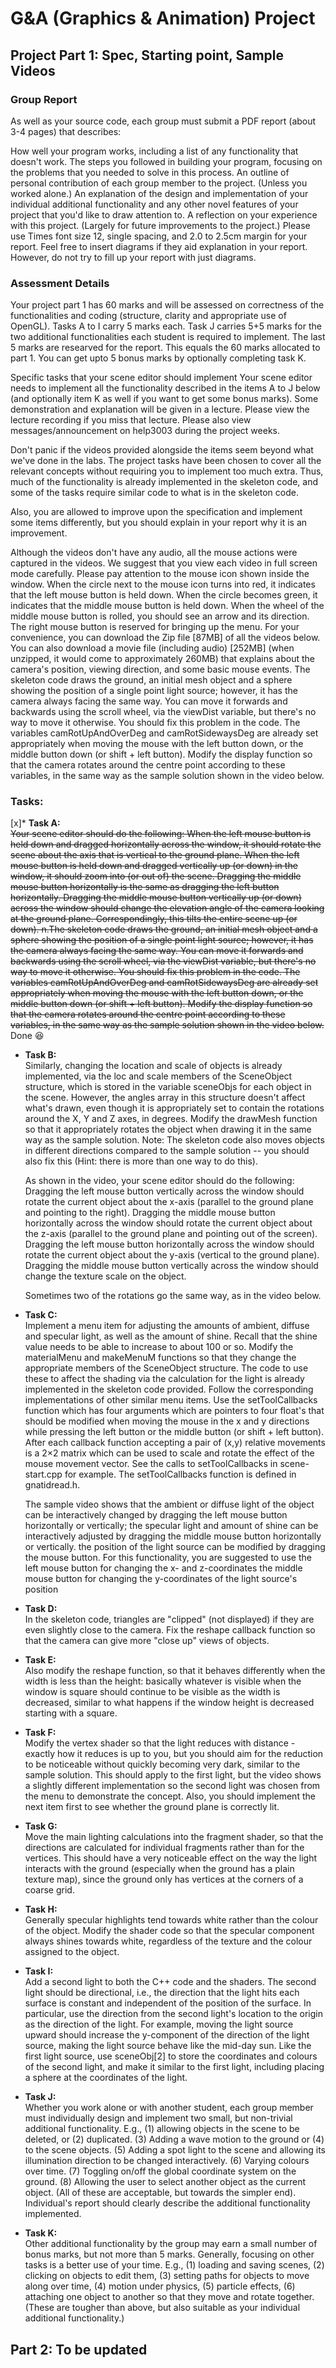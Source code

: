 # G&A (Graphics & Animation) Project

## Project Part 1: Spec, Starting point, Sample Videos

### Group Report
As well as your source code, each group must submit a PDF report (about 3-4 pages) that describes:

How well your program works, including a list of any functionality that doesn't work.
The steps you followed in building your program, focusing on the problems that you needed to solve in this process.
An outline of personal contribution of each group member to the project. (Unless you worked alone.)
An explanation of the design and implementation of your individual additional functionality and any other novel features of your project that you'd like to draw attention to.
A reflection on your experience with this project. (Largely for future improvements to the project.)
Please use Times font size 12, single spacing, and 2.0 to 2.5cm margin for your report. Feel free to insert diagrams if they aid explanation in your report. However, do not try to fill up your report with just diagrams.
### Assessment Details
Your project part 1 has 60 marks and will be assessed on correctness of the functionalities and coding (structure, clarity and appropriate use of OpenGL). Tasks A to I carry 5 marks each. Task J carries 5+5 marks for the two additional functionalities each student is required to implement. The last 5 marks are researved for the report. This equals the 60 marks allocated to part 1. You can get upto 5 bonus marks by optionally completing task K.

Specific tasks that your scene editor should implement
Your scene editor needs to implement all the functionality described in the items A to J below (and optionally item K as well if you want to get some bonus marks). Some demonstration and explanation will be given in a lecture. Please view the lecture recording if you miss that lecture. Please also view messages/announcement on help3003 during the project weeks.

Don't panic if the videos provided alongside the items seem beyond what we've done in the labs. The project tasks have been chosen to cover all the relevant concepts without requiring you to implement too much extra. Thus, much of the functionality is already implemented in the skeleton code, and some of the tasks require similar code to what is in the skeleton code.

Also, you are allowed to improve upon the specification and implement some items differently, but you should explain in your report why it is an improvement.

Although the videos don't have any audio, all the mouse actions were captured in the videos. We suggest that you view each video in full screen mode carefully. Please pay attention to the mouse icon shown inside the window.
When the circle next to the mouse icon turns into red, it indicates that the left mouse button is held down.
When the circle becomes green, it indicates that the middle mouse button is held down. When the wheel of the middle mouse button is rolled, you should see an arrow and its direction.
The right mouse button is reserved for bringing up the menu.
For your convenience, you can download the Zip file [87MB] of all the videos below.
You can also download a movie file (including audio) [252MB] (when unzipped, it would come to approximately 260MB) that explains about the camera's position, viewing direction, and some basic mouse events.
The skeleton code draws the ground, an initial mesh object and a sphere showing the position of a single point light source; however, it has the camera always facing the same way. You can move it forwards and backwards using the scroll wheel, via the viewDist variable, but there's no way to move it otherwise. You should fix this problem in the code. The variables camRotUpAndOverDeg and camRotSidewaysDeg are already set appropriately when moving the mouse with the left button down, or the middle button down (or shift + left button). Modify the display function so that the camera rotates around the centre point according to these variables, in the same way as the sample solution shown in the video below. 

### Tasks:
[x]* **Task A:**<br/> 
<del>Your scene editor should do the following:
When the left mouse button is held down and dragged horizontally across the window, it should rotate the scene about the axis that is vertical to the ground plane.
When the left mouse button is held down and dragged vertically up (or down) in the window, it should zoom into (or out of) the scene.
Dragging the middle mouse button horizontally is the same as dragging the left button horizontally.
Dragging the middle mouse button vertically up (or down) across the window should change the elevation angle of the camera looking at the ground plane. Correspondingly, this tilts the entire scene up (or down).
n.The skeleton code draws the ground, an initial mesh object and a sphere showing the position of a single point light source; however, it has the camera always facing the same way. You can move it forwards and backwards using the scroll wheel, via the viewDist variable, but there's no way to move it otherwise. You should fix this problem in the code. The variables camRotUpAndOverDeg and camRotSidewaysDeg are already set appropriately when moving the mouse with the left button down, or the middle button down (or shift + left button). Modify the display function so that the camera rotates around the centre point according to these variables, in the same way as the sample solution shown in the video below.</del> Done :laughing: 


* **Task B:**<br/>
Similarly, changing the location and scale of objects is already implemented, via the loc and scale members of the SceneObject structure, which is stored in the variable sceneObjs for each object in the scene. However, the angles array in this structure doesn't affect what's drawn, even though it is appropriately set to contain the rotations around the X, Y and Z axes, in degrees. Modify the drawMesh function so that it appropriately rotates the object when drawing it in the same way as the sample solution.
Note: The skeleton code also moves objects in different directions compared to the sample solution -- you should also fix this (Hint: there is more than one way to do this).

  As shown in the video, your scene editor should do the following:
Dragging the left mouse button vertically across the window should rotate the current object about the x-axis (parallel to the ground plane and pointing to the right).
Dragging the middle mouse button horizontally across the window should rotate the current object about the z-axis (parallel to the ground plane and pointing out of the screen).
Dragging the left mouse button horizontally across the window should rotate the current object about the y-axis (vertical to the ground plane).
Dragging the middle mouse button vertically across the window should change the texture scale on the object.


  Sometimes two of the rotations go the same way, as in the video below. 



* **Task C:**<br/>
Implement a menu item for adjusting the amounts of ambient, diffuse and specular light, as well as the amount of shine. Recall that the shine value needs to be able to increase to about 100 or so. Modify the materialMenu and makeMenuM functions so that they change the appropriate members of the SceneObject structure. The code to use these to affect the shading via the calculation for the light is already implemented in the skeleton code provided.
Follow the corresponding implementations of other similar menu items. Use the setToolCallbacks function which has four arguments which are pointers to four float's that should be modified when moving the mouse in the x and y directions while pressing the left button or the middle button (or shift + left button). After each callback function accepting a pair of (x,y) relative movements is a 2×2 matrix which can be used to scale and rotate the effect of the mouse movement vector. See the calls to setToolCallbacks in scene-start.cpp for example. The setToolCallbacks function is defined in gnatidread.h.


  The sample video shows that
the ambient or diffuse light of the object can be interactively changed by dragging the left mouse button horizontally or vertically;
the specular light and amount of shine can be interactively adjusted by dragging the middle mouse button horizontally or vertically.
the position of the light source can be modified by dragging the mouse button. For this functionality, you are suggested to use
the left mouse button for changing the x- and z-coordinates
the middle mouse button for changing the y-coordinates
of the light source's position


* **Task D:**<br/>
In the skeleton code, triangles are "clipped" (not displayed) if they are even slightly close to the camera. Fix the reshape callback function so that the camera can give more "close up" views of objects. 
 

 


* **Task E:**<br/>
Also modify the reshape function, so that it behaves differently when the width is less than the height: basically whatever is visible when the window is square should continue to be visible as the width is decreased, similar to what happens if the window height is decreased starting with a square. 
 


* **Task F:**<br/>
Modify the vertex shader so that the light reduces with distance - exactly how it reduces is up to you, but you should aim for the reduction to be noticeable without quickly becoming very dark, similar to the sample solution. This should apply to the first light, but the video shows a slightly different implementation so the second light was chosen from the menu to demonstrate the concept. Also, you should implement the next item first to see whether the ground plane is correctly lit. 
 


* **Task G:**<br/>
Move the main lighting calculations into the fragment shader, so that the directions are calculated for individual fragments rather than for the vertices. This should have a very noticeable effect on the way the light interacts with the ground (especially when the ground has a plain texture map), since the ground only has vertices at the corners of a coarse grid. 
 


* **Task H:**<br/> Generally specular highlights tend towards white rather than the colour of the object. Modify the shader code so that the specular component always shines towards white, regardless of the texture and the colour assigned to the object.   


* **Task I:**<br/> Add a second light to both the C++ code and the shaders. The second light should be directional, i.e., the direction that the light hits each surface is constant and independent of the position of the surface. In particular, use the direction from the second light's location to the origin as the direction of the light. For example, moving the light source upward should increase the y-component of the direction of the light source, making the light source behave like the mid-day sun. Like the first light source, use sceneObj[2] to store the coordinates and colours of the second light, and make it similar to the first light, including placing a sphere at the coordinates of the light. 
 


* **Task J:**<br/> Whether you work alone or with another student, each group member must individually design and implement two small, but non-trivial additional functionality. E.g., (1) allowing objects in the scene to be deleted, or (2) duplicated. (3) Adding a wave motion to the ground or (4) to the scene objects. (5) Adding a spot light to the scene and allowing its illumination direction to be changed interactively. (6) Varying colours over time. (7) Toggling on/off the global coordinate system on the ground. (8) Allowing the user to select another object as the current object. (All of these are acceptable, but towards the simpler end).
Individual's report should clearly describe the additional functionality implemented. 


* **Task K:**<br/> Other additional functionality by the group may earn a small number of bonus marks, but not more than 5 marks. Generally, focusing on other tasks is a better use of your time. E.g., (1) loading and saving scenes, (2) clicking on objects to edit them, (3) setting paths for objects to move along over time, (4) motion under physics, (5) particle effects, (6) attaching one object to another so that they move and rotate together. (These are tougher than above, but also suitable as your individual additional functionality.)

## Part 2: To be updated
